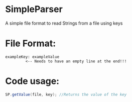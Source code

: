 # SimpleParser
A simple file format to read Strings from a file using keys
# File Format:
```
exampleKey: exampleValue
         <-- Needs to have an empty line at the end!!!
```
# Code usage:
```Java
SP.getValue(file, key); //Returns the value of the key
```
